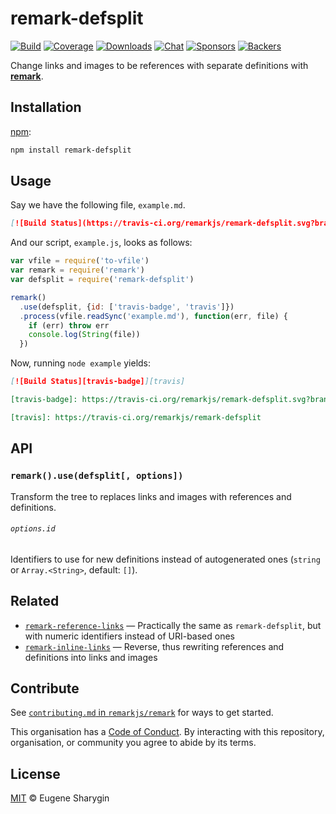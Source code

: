 # remark-defsplit

[![Build][build-badge]][build]
[![Coverage][coverage-badge]][coverage]
[![Downloads][downloads-badge]][downloads]
[![Chat][chat-badge]][chat]
[![Sponsors][sponsors-badge]][collective]
[![Backers][backers-badge]][collective]

Change links and images to be references with separate definitions with
[**remark**][remark].

## Installation

[npm][]:

```sh
npm install remark-defsplit
```

## Usage

Say we have the following file, `example.md`.

```markdown
[![Build Status](https://travis-ci.org/remarkjs/remark-defsplit.svg?branch=master)](https://travis-ci.org/remarkjs/remark-defsplit)
```

And our script, `example.js`, looks as follows:

```js
var vfile = require('to-vfile')
var remark = require('remark')
var defsplit = require('remark-defsplit')

remark()
  .use(defsplit, {id: ['travis-badge', 'travis']})
  .process(vfile.readSync('example.md'), function(err, file) {
    if (err) throw err
    console.log(String(file))
  })
```

Now, running `node example` yields:

```markdown
[![Build Status][travis-badge]][travis]

[travis-badge]: https://travis-ci.org/remarkjs/remark-defsplit.svg?branch=master

[travis]: https://travis-ci.org/remarkjs/remark-defsplit
```

## API

### `remark().use(defsplit[, options])`

Transform the tree to replaces links and images with references and definitions.

###### `options.id`

Identifiers to use for new definitions instead of autogenerated ones (`string`
or `Array.<String>`, default: `[]`).

## Related

*   [`remark-reference-links`][remark-reference-links]
    — Practically the same as `remark-defsplit`, but with numeric identifiers
    instead of URI-based ones
*   [`remark-inline-links`][remark-inline-links]
    — Reverse, thus rewriting references and definitions into links and images

## Contribute

See [`contributing.md` in `remarkjs/remark`][contributing] for ways to get
started.

This organisation has a [Code of Conduct][coc].  By interacting with this
repository, organisation, or community you agree to abide by its terms.

## License

[MIT][license] © Eugene Sharygin

[build-badge]: https://img.shields.io/travis/remarkjs/remark-defsplit.svg

[build]: https://travis-ci.org/remarkjs/remark-defsplit

[coverage-badge]: https://img.shields.io/codecov/c/github/remarkjs/remark-defsplit.svg

[coverage]: https://codecov.io/github/remarkjs/remark-defsplit

[downloads-badge]: https://img.shields.io/npm/dm/remark-defsplit.svg

[downloads]: https://www.npmjs.com/package/remark-defsplit

[chat-badge]: https://img.shields.io/badge/join%20the%20community-on%20spectrum-7b16ff.svg

[chat]: https://spectrum.chat/unified/remark

[sponsors-badge]: https://opencollective.com/unified/sponsors/badge.svg

[backers-badge]: https://opencollective.com/unified/backers/badge.svg

[collective]: https://opencollective.com/unified

[license]: license

[npm]: https://docs.npmjs.com/cli/install

[contributing]: https://github.com/remarkjs/remark/blob/master/contributing.md

[coc]: https://github.com/remarkjs/remark/blob/master/code-of-conduct.md

[remark]: https://github.com/remarkjs/remark

[remark-reference-links]: https://github.com/remarkjs/remark-reference-links

[remark-inline-links]: https://github.com/remarkjs/remark-inline-links
